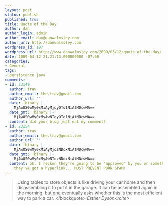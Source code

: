 ```yaml
---
layout: post
status: publish
published: true
title: Quote of the Day
author: dan
author_login: admin
author_email: dan@danwalmsley.com
author_url: http://danwalmsley.com
wordpress_id: 197
wordpress_url: http://www.danwalmsley.com/2009/03/12/quote-of-the-day/
date: 2009-03-12 21:21:13.000000000 -07:00
categories:
- General
tags:
- persistence java
comments:
- id: 23149
  author: trav
  author_email: the.trav@gmail.com
  author_url: ''
  date: !binary |-
    MjAwOS0wMy0xMiAyMjoyOTo1NiAtMDcwMA==
  date_gmt: !binary |-
    MjAwOS0wMy0xMyAwNToyOTo1NiAtMDcwMA==
  content: did your blog just eat my comment?
- id: 23154
  author: trav
  author_email: the.trav@gmail.com
  author_url: ''
  date: !binary |-
    MjAwOS0wMy0xMiAyMjozNDoxNiAtMDcwMA==
  date_gmt: !binary |-
    MjAwOS0wMy0xMyAwNTozNDoxNiAtMDcwMA==
  content: ok, I reckon they're going to be "approved" by you or something because
    they've got a hyperlink... MUST PREVENT PORN SPAM!
---
```

<blockquote>
Using tables to store objects is like driving your car home and
then disassembling it to put it in the garage. It can be assembled
again in the morning, but one eventually asks whether this is the
most efficient way to park a car.
<&#47;blockquote>
<cite>Esther Dyson<&#47;cite>
